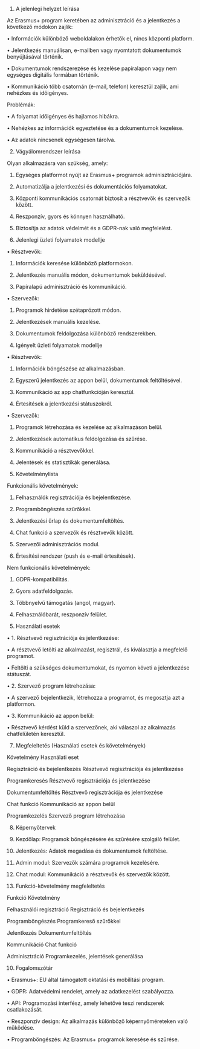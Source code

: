 1. A jelenlegi helyzet leírása



Az Erasmus+ program keretében az adminisztráció és a jelentkezés a következő módokon zajlik:

• Információk különböző weboldalakon érhetők el, nincs központi platform.

• Jelentkezés manuálisan, e-mailben vagy nyomtatott dokumentumok benyújtásával történik.

• Dokumentumok rendszerezése és kezelése papíralapon vagy nem egységes digitális formában történik.

• Kommunikáció több csatornán (e-mail, telefon) keresztül zajlik, ami nehézkes és időigényes.



Problémák:

• A folyamat időigényes és hajlamos hibákra.

• Nehézkes az információk egyeztetése és a dokumentumok kezelése.

• Az adatok nincsenek egységesen tárolva.



2. Vágyálomrendszer leírása



Olyan alkalmazásra van szükség, amely:

1. Egységes platformot nyújt az Erasmus+ programok adminisztrációjára.

2. Automatizálja a jelentkezési és dokumentációs folyamatokat.

3. Központi kommunikációs csatornát biztosít a résztvevők és szervezők között.

4. Reszponzív, gyors és könnyen használható.

5. Biztosítja az adatok védelmét és a GDPR-nak való megfelelést.



3. Jelenlegi üzleti folyamatok modellje

• Résztvevők:

1. Információk keresése különböző platformokon.

2. Jelentkezés manuális módon, dokumentumok beküldésével.

3. Papíralapú adminisztráció és kommunikáció.

• Szervezők:

1. Programok hirdetése szétaprózott módon.

2. Jelentkezések manuális kezelése.

3. Dokumentumok feldolgozása különböző rendszerekben.



4. Igényelt üzleti folyamatok modellje

• Résztvevők:

1. Információk böngészése az alkalmazásban.

2. Egyszerű jelentkezés az appon belül, dokumentumok feltöltésével.

3. Kommunikáció az app chatfunkcióján keresztül.

4. Értesítések a jelentkezési státuszokról.

• Szervezők:

1. Programok létrehozása és kezelése az alkalmazáson belül.

2. Jelentkezések automatikus feldolgozása és szűrése.

3. Kommunikáció a résztvevőkkel.

4. Jelentések és statisztikák generálása.



5. Követelménylista



Funkcionális követelmények:

1. Felhasználók regisztrációja és bejelentkezése.

2. Programböngészés szűrőkkel.

3. Jelentkezési űrlap és dokumentumfeltöltés.

4. Chat funkció a szervezők és résztvevők között.

5. Szervezői adminisztrációs modul.

6. Értesítési rendszer (push és e-mail értesítések).



Nem funkcionális követelmények:

1. GDPR-kompatibilitás.

2. Gyors adatfeldolgozás.

3. Többnyelvű támogatás (angol, magyar).

4. Felhasználóbarát, reszponzív felület.



6. Használati esetek

• 1. Résztvevő regisztrációja és jelentkezése:

• A résztvevő letölti az alkalmazást, regisztrál, és kiválasztja a megfelelő programot.

• Feltölti a szükséges dokumentumokat, és nyomon követi a jelentkezése státuszát.

• 2. Szervező program létrehozása:

• A szervező bejelentkezik, létrehozza a programot, és megosztja azt a platformon.

• 3. Kommunikáció az appon belül:

• Résztvevő kérdést küld a szervezőnek, aki válaszol az alkalmazás chatfelületén keresztül.



7. Megfeleltetés (Használati esetek és követelmények)



Követelmény Használati eset

Regisztráció és bejelentkezés Résztvevő regisztrációja és jelentkezése

Programkeresés Résztvevő regisztrációja és jelentkezése

Dokumentumfeltöltés Résztvevő regisztrációja és jelentkezése

Chat funkció Kommunikáció az appon belül

Programkezelés Szervező program létrehozása



8. Képernyőtervek

1. Kezdőlap: Programok böngészésére és szűrésére szolgáló felület.

2. Jelentkezés: Adatok megadása és dokumentumok feltöltése.

3. Admin modul: Szervezők számára programok kezelésére.

4. Chat modul: Kommunikáció a résztvevők és szervezők között.



9. Funkció-követelmény megfeleltetés



Funkció Követelmény

Felhasználói regisztráció Regisztráció és bejelentkezés

Programböngészés Programkereső szűrőkkel

Jelentkezés Dokumentumfeltöltés

Kommunikáció Chat funkció

Adminisztráció Programkezelés, jelentések generálása



10. Fogalomszótár

• Erasmus+: EU által támogatott oktatási és mobilitási program.

• GDPR: Adatvédelmi rendelet, amely az adatkezelést szabályozza.

• API: Programozási interfész, amely lehetővé teszi rendszerek csatlakozását.

• Reszponzív design: Az alkalmazás különböző képernyőméreteken való működése.

• Programböngészés: Az Erasmus+ programok keresése és szűrése.